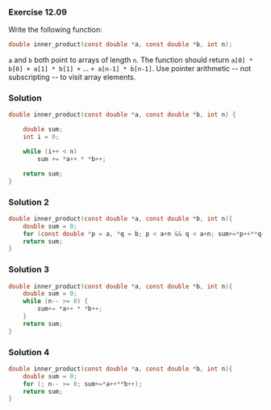 ### Exercise 12.09
Write the following function:

```c
double inner_product(const double *a, const double *b, int n);
```

`a` and `b` both point to arrays of length `n`. The function should return
`a[0] * b[0] + a[1] * b[1] +` ... `+ a[n-1] * b[n-1]`. Use pointer arithmetic --
not subscripting -- to visit array elements.

### Solution

```c
double inner_product(const double *a, const double *b, int n) {

    double sum;
    int i = 0;

    while (i++ < n)
        sum += *a++ * *b++;

    return sum;
}
```
### Solution 2
```c
double inner_product(const double *a, const double *b, int n){
    double sum = 0;
    for (const double *p = a, *q = b; p < a+n && q < a+n; sum+=*p++**q++);
    return sum;
}
```
### Solution 3

```c
double inner_product(const double *a, const double *b, int n){
    double sum = 0;
    while (n-- >= 0) {
        sum+= *a++ * *b++;
    }
    return sum;
}
```
### Solution 4
```c
double inner_product(const double *a, const double *b, int n){
    double sum = 0;
    for (; n-- >= 0; sum+=*a++**b++);
    return sum;
}
```
